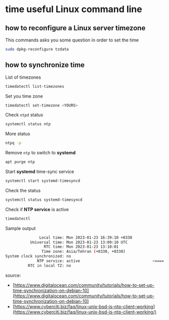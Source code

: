 # time useful Linux command line

## how to reconfigure a Linux server timezone 

This commands asks you some question in order to set the time

```bash
sudo dpkg-reconfigure tzdata
```

## how to synchronize time

List of timezones

```bash
timedatectl list-timezones
```

Set you time zone

```bash
timedatectl set-timezone <YOURS>
```

Check `ntpd` status

```bash
systemctl status ntp
```

More status

```bash
ntpq -p
```

Remove `ntp` to switch to **systemd** 

```bash
apt purge ntp
```

Start **systemd** time-sync service

```bash
systemctl start systemd-timesyncd
```

Check the status 

```bash
systemctl status systemd-timesyncd
```

Check if **NTP service** is active

```bash
timedatectl
```

Sample output

```bash
               Local time: Mon 2023-01-23 16:39:10 +0330
           Universal time: Mon 2023-01-23 13:09:10 UTC
                 RTC time: Mon 2023-01-23 13:10:01
                Time zone: Asia/Tehran (+0330, +0330)
System clock synchronized: no
              NTP service: active                                <==== here
          RTC in local TZ: no
```

source:
 - [https://www.digitalocean.com/community/tutorials/how-to-set-up-time-synchronization-on-debian-10](https://www.digitalocean.com/community/tutorials/how-to-set-up-time-synchronization-on-debian-10)
 - [https://www.cyberciti.biz/faq/linux-unix-bsd-is-ntp-client-working](https://www.cyberciti.biz/faq/linux-unix-bsd-is-ntp-client-working/)

